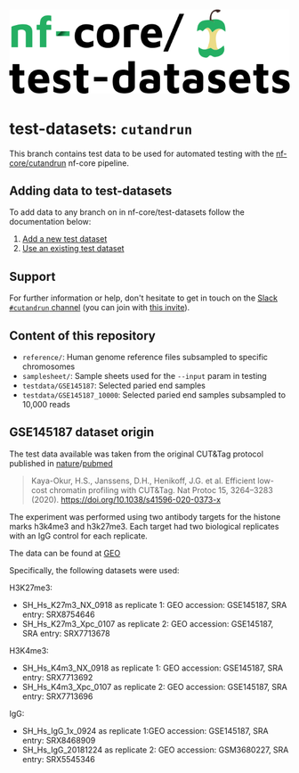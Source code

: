 # ![nfcore/test-datasets](docs/images/test-datasets_logo.png)

# test-datasets: `cutandrun`

This branch contains test data to be used for automated testing with the [nf-core/cutandrun](https://github.com/nf-core/cutandrun) nf-core pipeline. 

## Adding data to test-datasets

To add data to any branch on in nf-core/test-datasets follow the documentation below:

01. [Add a new test dataset](https://github.com/nf-core/test-datasets/blob/master/docs/ADD_NEW_DATA.md)
02. [Use an existing test dataset](https://github.com/nf-core/test-datasets/blob/master/docs/USE_EXISTING_DATA.md)

## Support

For further information or help, don't hesitate to get in touch on the [Slack `#cutandrun` channel](https://nfcore.slack.com/channels/cutandrun) (you can join with [this invite](https://nf-co.re/join/slack)).

## Content of this repository

- `reference/`: Human genome reference files subsampled to specific chromosomes
- `samplesheet/`: Sample sheets used for the `--input` param in testing
- `testdata/GSE145187`: Selected paried end samples
- `testdata/GSE145187_10000`: Selected paried end samples subsampled to 10,000 reads

## GSE145187 dataset origin

The test data available was taken from the original CUT&Tag protocol published in [nature](https://www.nature.com/articles/s41596-020-0373-x)/[pubmed](https://pubmed.ncbi.nlm.nih.gov/32913232/)

> Kaya-Okur, H.S., Janssens, D.H., Henikoff, J.G. et al. Efficient low-cost chromatin profiling with CUT&Tag. Nat Protoc 15, 3264–3283 (2020). https://doi.org/10.1038/s41596-020-0373-x

The experiment was performed using two antibody targets for the histone marks h3k4me3 and h3k27me3. Each target had two biological replicates with an IgG control for each replicate.

The data can be found at [GEO](https://www.ncbi.nlm.nih.gov/geo/query/acc.cgi?acc=GSE145187)

Specifically, the following datasets were used:

H3K27me3: 
  - SH_Hs_K27m3_NX_0918 as replicate 1: GEO accession: GSE145187, SRA entry: SRX8754646
  - SH_Hs_K27m3_Xpc_0107 as replicate 2: GEO accession: GSE145187, SRA entry: SRX7713678

H3K4me3:
  - SH_Hs_K4m3_NX_0918 as replicate 1: GEO accession: GSE145187, SRA entry: SRX7713692
  - SH_Hs_K4m3_Xpc_0107 as replicate 2: GEO accession: GSE145187, SRA entry: SRX7713696

IgG:
  - SH_Hs_IgG_1x_0924 as replicate 1:GEO accession: GSE145187, SRA entry: SRX8468909
  - SH_Hs_IgG_20181224 as replicate 2: GEO accession: GSM3680227, SRA entry: SRX5545346
